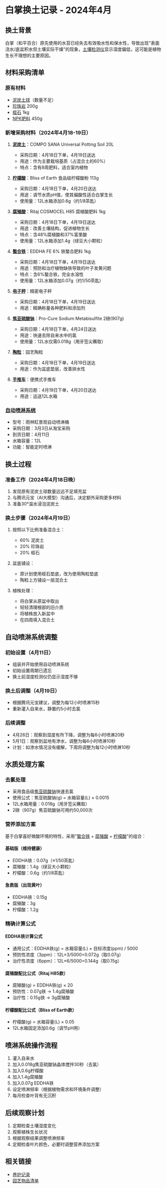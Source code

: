 # 白掌换土记录 - 2024年4月

## 换土背景

白掌（和平百合）原先使用的水苔已经失去有效吸水性和保水性，导致出现"表面浇水/底盆积水但土壤实际干燥"的现象，[土壤检测仪](../../物品/设备/土壤检测仪.md)显示湿度偏低，这可能是植物生长不理想的主要原因。

## 材料采购清单

### 原有材料
- [泥炭土球](../../物品/栽培介质/泥炭土.md#压缩泥炭土球)（数量不足）
- [珍珠岩](../../物品/栽培介质/珍珠岩.md) 200g
- [蛭石](../../物品/栽培介质/蛭石.md) 1kg
- [NPK肥料](../../物品/肥料/NPK肥料.md) 450g

### 新增采购材料（2024年4月18-19日）
1. **[泥炭土](../../物品/栽培介质/泥炭土.md#compo-sana-universal-potting-soil)**：COMPO SANA Universal Potting Soil 20L
   - 采购日期：4月18日下单，4月19日送达
   - 用途：作为主要栽培基质（占混合土的60%）
   - 特点：含有8周肥料，适合室内植物

2. **[柠檬酸](../../物品/肥料/柠檬酸.md)**：Bliss of Earth 食品级柠檬酸粉 113g
   - 采购日期：4月18日下单，4月20日送达
   - 用途：调节水质pH值，使其偏酸性适合白掌生长
   - 使用量：12L水箱添加0.6g（约1/8茶匙）

3. **[腐殖酸](../../物品/肥料/腐殖酸.md)**：Ritaj COSMOCEL H85 腐植酸肥料 1kg
   - 采购日期：4月18日下单，4月19日送达
   - 用途：改善土壤结构，促进植物生长
   - 特点：含48%腐植酸和37%富里酸
   - 使用量：12L水箱添加1.4g（绿豆大小颗粒）

4. **[螯合铁](../../物品/肥料/螯合铁.md)**：EDDHA FE 6% 铁螯合肥料 1kg
   - 采购日期：4月18日下单，4月19日送达
   - 用途：预防和治疗植物缺铁导致的叶子发黄问题
   - 特点：含6%螯合铁，完全水溶性
   - 使用量：12L水箱添加0.07g（约1/50茶匙）

5. **[电子秤](../../物品/工具/电子秤.md)**：精密电子秤
   - 采购日期：4月18日下单，4月19日送达
   - 用途：精确称量各种肥料和添加剂

6. **[焦亚硫酸钠](../../物品/肥料/焦亚硫酸钠.md)**：Pro-Cure Sodium Metabisulfite 2磅(907g)
   - 采购日期：4月18日下单，4月24日送达
   - 用途：快速去除自来水中的氯
   - 使用量：12L水仅需0.018g（用牙签尖蘸取）

7. **[陶粒](../../物品/栽培介质/陶粒.md)**：园艺陶粒
   - 采购日期：4月18日下单，4月19日送达
   - 用途：作为盆底垫层，改善排水性

8. **[手推车](../../物品/工具/手推车.md)**：便携式手推车
   - 采购日期：4月19日下单，4月20日送达
   - 用途：运送12L水箱

### [自动喷淋系统](../../物品/设备/自动喷淋系统.md)
- 型号：雨林缸景观自动喷淋桶
- 采购日期：3月3日从淘宝采购
- 到货日期：4月11日
- 水箱容量：12L
- 功能：智能定时喷淋

## 换土过程

### 准备工作（2024年4月18日晚）
1. 发现原有泥炭土球数量远远不足填充盆
2. 与腾讯元宝（AI大模型）沟通后，决定额外采购更多材料
3. 准备30°温水浸泡泥炭土

### 换土步骤（2024年4月19日）
1. 按照以下比例准备混合土：
   - 60% 泥炭土
   - 20% 珍珠岩
   - 20% 蛭石

2. 盆底铺设：
   - 原计划使用蛭石垫底，改为使用陶粒垫底
   - 陶粒上方铺设一层混合土

3. 植株处理：
   - 将白掌从原盆中取出
   - 轻轻清理根部的旧介质
   - 将植株放入新盆中
   - 在四周填入混合土

## 自动喷淋系统调整

### 初始设置（4月11日）
- 组装并开始使用自动喷淋系统
- 初始设置周期已遗忘
- 换土前湿度检测仪仍显示湿度不够

### 换土后调整（4月19日）
- 根据腾讯元宝建议，调整为每12小时喷淋15秒
- 重新灌入自来水，静置约5小时去氯

### 后续调整
- 4月26日：观察到湿度有所下降，调整为每6小时喷淋20秒
- 5月1日：观察到盆地有渗水，调整为每6小时喷淋10秒
- 计划：如渗水情况没有缓解，下周将调整为每12小时喷淋10秒

## 水质处理方案

### 去氯处理
- 采用食品级[焦亚硫酸钠](../../物品/肥料/焦亚硫酸钠.md)快速去氯
- 使用公式：焦亚硫酸钠(g) = 水箱容量(L) × 0.0015
- 12L水箱用量：0.018g（用牙签尖蘸取）
- 2磅（907g）焦亚硫酸钠可用约50,000次

### 营养添加方案
基于白掌喜好微酸环境的特性，采用"[螯合铁](../../物品/肥料/螯合铁.md) + [腐殖酸](../../物品/肥料/腐殖酸.md) + [柠檬酸](../../物品/肥料/柠檬酸.md)"的组合：

#### 基础版（维持健康）
- EDDHA铁：0.07g（≈1/50茶匙）
- 腐殖酸：1.4g（绿豆大小颗粒）
- 柠檬酸：0.6g（约1/8茶匙）

#### 急救版（出现黄叶）
- EDDHA铁：0.15g
- 腐殖酸：3g
- 柠檬酸：1.2g

### 精确计算公式

#### EDDHA铁计算公式
- 通用公式：EDDHA铁(g) = 水箱容量(L) × 目标浓度(ppm) / 5000
- 预防性浓度（3ppm）：12L×3/5000=0.072g（取0.07g）
- 治疗性浓度（6ppm）：12L×6/5000=0.144g（取0.15g）

#### 腐殖酸配比公式（Ritaj H85款）
- 腐殖酸(g) = EDDHA铁(g) × 20
- 预防性：0.07g铁 → 1.4g腐殖酸
- 治疗性：0.15g铁 → 3g腐殖酸

#### 柠檬酸配比公式（Bliss of Earth款）
- 柠檬酸(g) = 水箱容量(L) × 0.05
- 12L水箱固定添加0.6g（调节pH用）

## 喷淋系统操作流程

1. 灌入自来水
2. 加入0.018g焦亚硫酸钠晶体搅拌30秒（去氯）
3. 加入0.6g柠檬酸
4. 加入1.4g腐殖酸
5. 加入0.07g EDDHA铁
6. 设定喷淋频率（根据植物需求和环境条件调整）
7. 每月检查叶背有无沉积

## 后续观察计划
1. 定期检查土壤湿度变化
2. 观察植株生长状况
3. 根据观察结果调整喷淋频率
4. 定期检查叶片颜色，必要时调整营养添加方案

## 相关链接
- [养护记录](养护记录.md)
- [园艺物品清单](../../物品/README.md)
